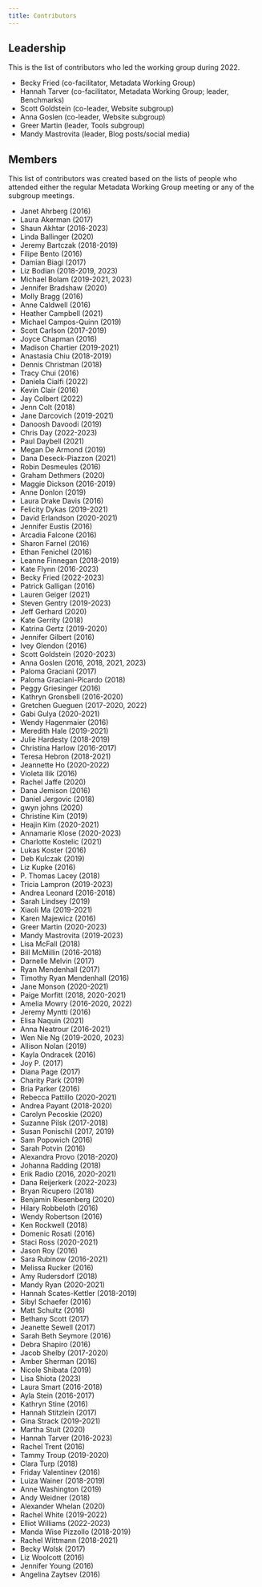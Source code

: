 ```yaml
---
title: Contributors
---
```


Leadership
----------

This is the list of contributors who led the working group during 2022.

*   Becky Fried (co-facilitator, Metadata Working Group)
*   Hannah Tarver (co-facilitator, Metadata Working Group; leader, Benchmarks)
*   Scott Goldstein (co-leader, Website subgroup)
*   Anna Goslen (co-leader, Website subgroup)
*   Greer Martin (leader, Tools subgroup)
*   Mandy Mastrovita (leader, Blog posts/social media)

Members
-------

This list of contributors was created based on the lists of people who attended either the regular Metadata Working Group meeting or any of the subgroup meetings.

*   Janet Ahrberg (2016)
*   Laura Akerman (2017)
*   Shaun Akhtar (2016-2023)
*   Linda Ballinger (2020)
*   Jeremy Bartczak (2018-2019)
*   Filipe Bento (2016)
*   Damian Biagi (2017)
*   Liz Bodian (2018-2019, 2023)
*   Michael Bolam (2019-2021, 2023)
*   Jennifer Bradshaw (2020)
*   Molly Bragg (2016)
*   Anne Caldwell (2016)
*   Heather Campbell (2021)
*   Michael Campos-Quinn (2019)
*   Scott Carlson (2017-2019)
*   Joyce Chapman (2016)
*   Madison Chartier (2019-2021)
*   Anastasia Chiu (2018-2019)
*   Dennis Christman (2018)
*   Tracy Chui (2016)
*   Daniela Cialfi (2022)
*   Kevin Clair (2016)
*   Jay Colbert (2022)
*   Jenn Colt (2018)
*   Jane Darcovich (2019-2021)
*   Danoosh Davoodi (2019)
*   Chris Day (2022-2023)
*   Paul Daybell (2021)
*   Megan De Armond (2019)
*   Dana Deseck-Piazzon (2021)
*   Robin Desmeules (2016)
*   Graham Dethmers (2020)
*   Maggie Dickson (2016-2019)
*   Anne Donlon (2019)
*   Laura Drake Davis (2016)
*   Felicity Dykas (2019-2021)
*   David Erlandson (2020-2021)
*   Jennifer Eustis (2016)
*   Arcadia Falcone (2016)
*   Sharon Farnel (2016)
*   Ethan Fenichel (2016)
*   Leanne Finnegan (2018-2019)
*   Kate Flynn (2016-2023)
*   Becky Fried (2022-2023)
*   Patrick Galligan (2016)
*   Lauren Geiger (2021)
*   Steven Gentry (2019-2023)
*   Jeff Gerhard (2020)
*   Kate Gerrity (2018)
*   Katrina Gertz (2019-2020)
*   Jennifer Gilbert (2016)
*   Ivey Glendon (2016)
*   Scott Goldstein (2020-2023)
*   Anna Goslen (2016, 2018, 2021, 2023)
*   Paloma Graciani (2017)
*   Paloma Graciani-Picardo (2018)
*   Peggy Griesinger (2016)
*   Kathryn Gronsbell (2016-2020)
*   Gretchen Gueguen (2017-2020, 2022)
*   Gabi Gulya (2020-2021)
*   Wendy Hagenmaier (2016)
*   Meredith Hale (2019-2021)
*   Julie Hardesty (2018-2019)
*   Christina Harlow (2016-2017)
*   Teresa Hebron (2018-2021)
*   Jeannette Ho (2020-2022)
*   Violeta Ilik (2016)
*   Rachel Jaffe (2020)
*   Dana Jemison (2016)
*   Daniel Jergovic (2018)
*   gwyn johns (2020)
*   Christine Kim (2019)
*   Heajin Kim (2020-2021)
*   Annamarie Klose (2020-2023)
*   Charlotte Kostelic (2021)
*   Lukas Koster (2016)
*   Deb Kulczak (2019)
*   Liz Kupke (2016)
*   P. Thomas Lacey (2018)
*   Tricia Lampron (2019-2023)
*   Andrea Leonard (2016-2018)
*   Sarah Lindsey (2019)
*   Xiaoli Ma (2019-2021)
*   Karen Majewicz (2016)
*   Greer Martin (2020-2023)
*   Mandy Mastrovita (2019-2023)
*   Lisa McFall (2018)
*   Bill McMillin (2016-2018)
*   Darnelle Melvin (2017)
*   Ryan Mendenhall (2017)
*   Timothy Ryan Mendenhall (2016)
*   Jane Monson (2020-2021)
*   Paige Morfitt (2018, 2020-2021)
*   Amelia Mowry (2016-2020, 2022)
*   Jeremy Myntti (2016)
*   Elisa Naquin (2021)
*   Anna Neatrour (2016-2021)
*   Wen Nie Ng (2019-2020, 2023)
*   Allison Nolan (2019)
*   Kayla Ondracek (2016)
*   Joy P. (2017)
*   Diana Page (2017)
*   Charity Park (2019)
*   Bria Parker (2016)
*   Rebecca Pattillo (2020-2021)
*   Andrea Payant (2018-2020)
*   Carolyn Pecoskie (2020)
*   Suzanne Pilsk (2017-2018)
*   Susan Ponischil (2017, 2019)
*   Sam Popowich (2016)
*   Sarah Potvin (2016)
*   Alexandra Provo (2018-2020)
*   Johanna Radding (2018)
*   Erik Radio (2016, 2020-2021)
*   Dana Reijerkerk (2022-2023)
*   Bryan Ricupero (2018)
*   Benjamin Riesenberg (2020)
*   Hilary Robbeloth (2016)
*   Wendy Robertson (2016)
*   Ken Rockwell (2018)
*   Domenic Rosati (2016)
*   Staci Ross (2020-2021)
*   Jason Roy (2016)
*   Sara Rubinow (2016-2021)
*   Melissa Rucker (2016)
*   Amy Rudersdorf (2018)
*   Mandy Ryan (2020-2021)
*   Hannah Scates-Kettler (2018-2019)
*   Sibyl Schaefer (2016)
*   Matt Schultz (2016)
*   Bethany Scott (2017)
*   Jeanette Sewell (2017)
*   Sarah Beth Seymore (2016)
*   Debra Shapiro (2016)
*   Jacob Shelby (2017-2020)
*   Amber Sherman (2016)
*   Nicole Shibata (2019)
*   Lisa Shiota (2023)
*   Laura Smart (2016-2018)
*   Ayla Stein (2016-2017)
*   Kathryn Stine (2016)
*   Hannah Stitzlein (2017)
*   Gina Strack (2019-2021)
*   Martha Stuit (2020)
*   Hannah Tarver (2016-2023)
*   Rachel Trent (2016)
*   Tammy Troup (2019-2020)
*   Clara Turp (2018)
*   Friday Valentinev (2016)
*   Luiza Wainer (2018-2019)
*   Anne Washington (2019)
*   Andy Weidner (2018)
*   Alexander Whelan (2020)
*   Rachel White (2019-2022)
*   Elliot Williams (2022-2023)
*   Manda Wise Pizzollo (2018-2019)
*   Rachel Wittmann (2018-2021)
*   Becky Wolsk (2017)
*   Liz Woolcott (2016)
*   Jennifer Young (2016)
*   Angelina Zaytsev (2016)
